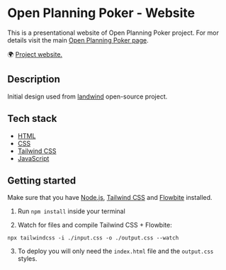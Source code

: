 # Open Planning Poker - Website

This is a presentational website of Open Planning Poker project.
For mor details visit the main [Open Planning Poker page](https://github.com/bokunda/open-planning-poker).

🌍 [Project website.](https://openplanningpoker.com)

## Description

Initial design used from [landwind](https://github.com/themesberg/landwind) open-source project.

## Tech stack
- [HTML](https://developer.mozilla.org/en-US/docs/Web/HTML)
- [CSS](https://developer.mozilla.org/en-US/docs/Web/CSS)
- [Tailwind CSS](https://tailwindcss.com/)
- [JavaScript](https://developer.mozilla.org/en-US/docs/Web/JavaScript)

## Getting started

Make sure that you have [Node.js](https://nodejs.org/en/), [Tailwind CSS](https://tailwindcss.com/docs/installation) and [Flowbite](https://flowbite.com/docs/getting-started/quickstart/) installed.

1. Run `npm install` inside your terminal

2. Watch for files and compile Tailwind CSS + Flowbite:

```
npx tailwindcss -i ./input.css -o ./output.css --watch
```

3. To deploy you will only need the `index.html` file and the `output.css` styles.
